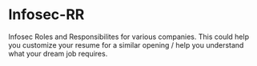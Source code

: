 # Infosec-RR
Infosec Roles and Responsibilites for various companies. This could help you customize your resume for a similar opening / help you understand what your dream job requires.
